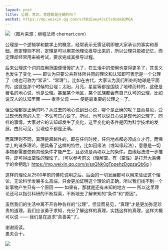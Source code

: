 ```yaml
---
layout: post
title: 公理、常识、常理都是正确的吗？
wechat: https://mp.weixin.qq.com/s/R0zEaey4JsCtsOzekB2MGA
---
```


![](../images/2022-10-15-10-43-36.png)
（图片来源：继程法师 chernart.com）

公理是一个逻辑学和数学上的概念，经常表示无需证明即被大家承认的事实和基础，而定理则不同，定理是可以用其他理论推导出来的，所以公理只能被记忆，而定理却经常用来被考试，要求完成其推导过程。

后来公理这个词的应用范围便慢慢扩大了，在生活中的使用也变得更多了，其含义也发生了变化 —— 即认为只要公共群体所共同的理论和认知即可表示是一个公理了（或也可称为“常识”、“常理”）。比如在古代，大家认为我们所处的地球是平面的，这就是那个时候的公理；太阳，月亮，星星等都是围绕了地球而转的，这便是著名的地心说，也是公理。甚至某个地区，某个民族都会有自己认可的公理，比如说汉人的认知里面 —— 孝养父母 —— 便是最重要的公理之一了。

但公理都是正确的吗？从过去的地心说到日心说，哪个是正确的呢？显而易见，受过现代教育的人无一不认可日心说了。所以，也可以说日心说是现代的公理了。同样的事情，大家对它的认知却发生了变化，这里变化的条件是因为科学技术的发展，由此可见，公理也不都是正确。

而真理则不同，真理是超越性的，即在任何时候，任何地点都必须成立才行。而佛学上的诸多理论，便具备了这样的特性，比如因缘法（或叫缘起法），意思是一切事物都需要依赖其他条件才能产生，且必须是两项以上的条件。由缘起法进一步推导，即可得出空性的理论了。（可以参考前文《理解空、有（空性）是打开大乘佛学的金钥匙》https://mp.weixin.qq.com/s/ssQNk0gTppehzDgpzaQb6g ）

这样的理论从2500年前的佛陀说明之后，后面的一切发展都可以用来验证这个理论，无论科学发展多么高端，只会更加证明这个理论的正确。所以我们找不到一个新事物产生只有一个原因 —— 如果有，那就是还有未知的地方 —— 所以这里理论还可以指引科研的不断探索，不断地去了解未知的“条件”和“原因”。

虽然我们的生活中离不开各种各样的“公理”，但显而易见，“真理”才是更加弥足珍贵的道理。我们应该勇于求知，充分了解这样的真理，实践这样的真理，这样大概可以说 —— 我们是在追求“真善美”了。

谢谢阅读。<br>
愚夫合十。

![](../images/signature.png)
